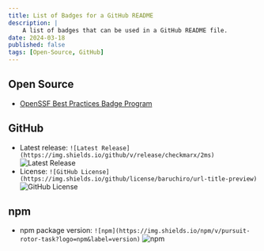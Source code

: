 ```yaml
---
title: List of Badges for a GitHub README
description: |
    A list of badges that can be used in a GitHub README file.
date: 2024-03-18
published: false
tags: [Open-Source, GitHub]
---
```


## Open Source

- [OpenSSF Best Practices Badge Program](https://www.bestpractices.dev/en)

## GitHub

- Latest release: `![Latest Release](https://img.shields.io/github/v/release/checkmarx/2ms)` ![Latest Release](https://img.shields.io/github/v/release/checkmarx/2ms)
- License: `![GitHub License](https://img.shields.io/github/license/baruchiro/url-title-preview)` ![GitHub License](https://img.shields.io/github/license/baruchiro/url-title-preview)

## npm

- npm package version: `![npm](https://img.shields.io/npm/v/pursuit-rotor-task?logo=npm&label=version)` ![npm](https://img.shields.io/npm/v/pursuit-rotor-task?logo=npm&label=version)
